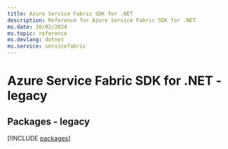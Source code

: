 ```yaml
---
title: Azure Service Fabric SDK for .NET
description: Reference for Azure Service Fabric SDK for .NET
ms.date: 10/02/2024
ms.topic: reference
ms.devlang: dotnet
ms.service: servicefabric
---
```

# Azure Service Fabric SDK for .NET - legacy
## Packages - legacy
[!INCLUDE [packages](service-fabric-index.md)]